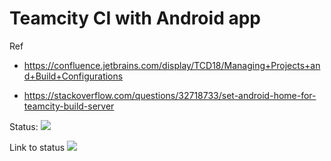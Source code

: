 # Teamcity CI with Android app

Ref

- https://confluence.jetbrains.com/display/TCD18/Managing+Projects+and+Build+Configurations

- https://stackoverflow.com/questions/32718733/set-android-home-for-teamcity-build-server


Status: <a href="http://localhost:8111/viewType.html?buildTypeId=CiTeamcityConfigAndroidApp_BuildJob&guest=1">
<img src="http://localhost:8111/app/rest/builds/buildType:(id:CiTeamcityConfigAndroidApp_BuildJob)/statusIcon"/>
</a>

Link to status <a href="http://localhost:8111/app/rest/builds/buildType:(id:CiTeamcityConfigAndroidApp_BuildJob)/statusIcon">
<img src="http://localhost:8111/app/rest/builds/buildType:(id:CiTeamcityConfigAndroidApp_BuildJob)/statusIcon"/>
</a>
